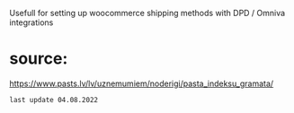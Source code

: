 Usefull for setting up woocommerce shipping methods with DPD / Omniva integrations

# source:
https://www.pasts.lv/lv/uznemumiem/noderigi/pasta_indeksu_gramata/

`last update 04.08.2022`
